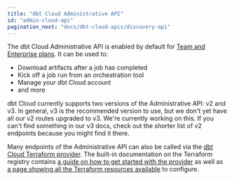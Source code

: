 ```yaml
---
title: "dbt Cloud Administrative API"
id: "admin-cloud-api"
pagination_next: "docs/dbt-cloud-apis/discovery-api"
---
```


The dbt Cloud Administrative API is enabled by default for [Team and Enterprise plans](https://www.getdbt.com/pricing/). It can be used to:

- Download artifacts after a job has completed
- Kick off a job run from an orchestration tool
- Manage your dbt Cloud account
- and more

dbt Cloud currently supports two versions of the Administrative API: v2 and v3. In general, v3 is the recommended version to use, but we don't yet have all our v2 routes upgraded to v3. We're currently working on this. If you can't find something in our v3 docs, check out the shorter list of v2 endpoints because you might find it there. 

Many endpoints of the Administrative API can also be called via the [dbt Cloud Terraform provider](https://registry.terraform.io/providers/dbt-labs/dbtcloud/latest). The built-in documentation on the Terraform registry contains [a guide on how to get started with the provider](https://registry.terraform.io/providers/dbt-labs/dbtcloud/latest/docs/guides/1_getting_started) as well as [a page showing all the Terraform resources available](https://registry.terraform.io/providers/dbt-labs/dbtcloud/latest/docs/guides/99_list_resources) to configure.

<div className="grid--2-col">

<Card
    title="API v2 (legacy docs)"
    body="Our legacy API version, with limited endpoints and features. Contains information not available in v3."
link="/dbt-cloud/api-v2-legacy"
    icon="pencil-paper"/>

<Card
    title="API v2 (beta docs)"
    body="Our legacy API version, with limited endpoints and features. Contains information not available in v3. These docs are in beta and may not be complete."
link="/dbt-cloud/api-v2"
    icon="pencil-paper"/>

<Card
    title="API v3 (beta docs)"
    body="Our latest API version, with new endpoints and features. These docs are in beta and may not be complete."
link="/dbt-cloud/api-v3"
    icon="pencil-paper"/>

<Card
    title="dbt Cloud Terraform provider"
    body="The Terraform provider maintained by dbt Labs which can be used to manage a dbt Cloud account."
link="https://registry.terraform.io/providers/dbt-labs/dbtcloud/latest"
    icon="pencil-paper"/>

</div>
